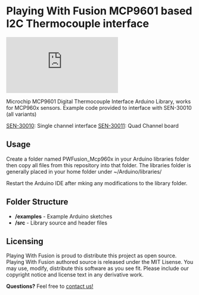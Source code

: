 Playing With Fusion MCP9601 based I2C Thermocouple interface
============================================================

![SEN-30010 ISO](http://www.playingwithfusion.com/include/getimg.php?imgid=1454)

Microchip MCP9601 Digital Thermocouple Interface Arduino Library, works for MCP960x sensors.
Example code provided to interface with SEN-30010 (all variants)

[SEN-30010](http://www.playingwithfusion.com/productview.php?pdid=116): Single channel interface
[SEN-30011](http://www.playingwithfusion.com/productview.php?pdid=118): Quad Channel board

Usage
-----
Create a folder named PWFusion_Mcp960x in your Arduino libraries folder then copy all files from this repository into that folder.  The libraries folder is generally placed in your home folder under ~/Arduino/libraries/

Restart the Arduino IDE after mking any modifications to the library folder.

Folder Structure
----------------
* **/examples** - Example Arduino sketches
* **/src** - Library source and header files

Licensing
---------
Playing With Fusion is proud to distribute this project as open source.   Playing With Fusion authored source is released under the MIT Lisense.   You may use, modify, distribute this software as you see fit.
Please include our copyright notice and license text in any derivative work.

**Questions?** Feel free to [contact us!](http://www.playingwithfusion.com/contactus.php)

